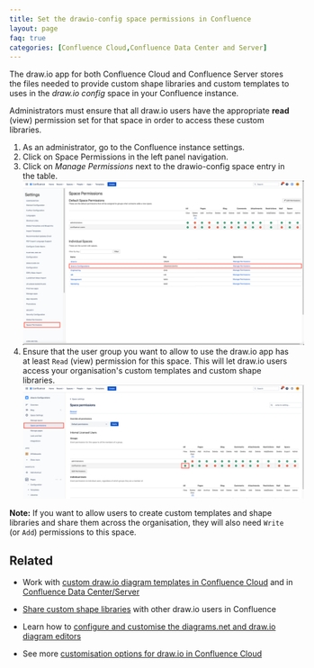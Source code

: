 ```yaml
---
title: Set the drawio-config space permissions in Confluence
layout: page
faq: true
categories: [Confluence Cloud,Confluence Data Center and Server]
---
```


The draw.io app for both Confluence Cloud and Confluence Server stores the files needed to provide custom shape libraries and custom templates to uses in the _draw.io config_ space in your Confluence instance. 

Administrators must ensure that all draw.io users have the appropriate **read** (view) permission set for that space in order to access these custom libraries.

1. As an administrator, go to the Confluence instance settings.
2. Click on Space Permissions in the left panel navigation.
3. Click on _Manage Permissions_ next to the drawio-config space entry in the table.
<br /><img src="/assets/img/blog/confluence-cloud-drawio-config-space.png" style="width=100%;max-width:500px;height:auto;" alt="Go to the space settings for the draw.io Configuration space in your Confluence instance">
4. Ensure that the user group you want to allow to use the draw.io app has at least ``Read`` (view) permission for this space. This will let draw.io users access your organisation's custom templates and custom shape libraries. 
<br /><img src="/assets/img/blog/confluence-cloud-drawio-config-space-permissions.png" style="width=100%;max-width:500px;height:auto;" alt="Set your users Read or View permission to the draw.io Configuration space in your Confluence instance to allow access to custom shape libraries and templates">

**Note:** If you want to allow users to create custom templates and shape libraries and share them across the organisation, they will also need ``Write`` (or ``Add``) permissions to this space.

## Related

* Work with [custom draw.io diagram templates in Confluence Cloud](/doc/faq/custom-templates-confluence-cloud.html) and in [Confluence Data Center/Server](/doc/faq/custom-templates-confluence-server.html)

* [Share custom shape libraries](/doc/faq/custom-libraries-confluence-cloud.html) with other draw.io users in Confluence

* Learn how to [configure and customise the diagrams.net and draw.io diagram editors](/doc/faq/configure-diagram-editor.html)

* See more [customisation options for draw.io in Confluence Cloud](/doc/drawio-confluence-cloud-admin.html)